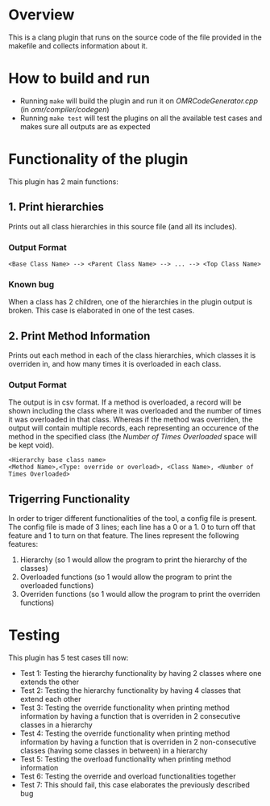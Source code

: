 # Overview
This is a clang plugin that runs on the source code of the file provided in the makefile and collects information about it.

# How to build and run
* Running `make` will build the plugin and run it on _OMRCodeGenerator.cpp_ (in _omr/compiler/codegen_)
* Running `make test` will test the plugins on all the available test cases and makes sure all outputs are as expected

# Functionality of the plugin
This plugin has 2 main functions:
## 1. Print hierarchies
Prints out all class hierarchies in this source file (and all its includes).
### Output Format
`<Base Class Name> --> <Parent Class Name> --> ... --> <Top Class Name>`
### Known bug
When a class has 2 children, one of the hierarchies in the plugin output is broken. This case is elaborated in one of the test cases.

## 2. Print Method Information
Prints out each method in each of the class hierarchies, which classes it is overriden in, and how many times it is overloaded in each class.
### Output Format
The output is in csv format. If a method is overloaded, a record will be shown including the class where it was overloaded and the number of times it was overloaded in that class. Whereas if the method was overriden, the output will contain multiple records, each representing an occurence of the method in the specified class (the _Number of Times Overloaded_ space will be kept void).
```
<Hierarchy base class name>
<Method Name>,<Type: override or overload>, <Class Name>, <Number of Times Overloaded>
```
## Trigerring Functionality
In order to triger different functionalities of the tool, a config file is present. The config file is made of 3 lines; each line has a 0 or a 1. 0 to turn off that feature and 1 to turn on that feature. The lines represent the following features:
1. Hierarchy (so 1 would allow the program to print the hierarchy of the classes)
2. Overloaded functions (so 1 would allow the program to print the overloaded functions)
3. Overriden functions (so 1 would allow the program to print the overriden functions)

# Testing
This plugin has 5 test cases till now:
* Test 1: Testing the hierarchy functionality by having 2 classes where one extends the other
* Test 2: Testing the hierarchy functionality by having 4 classes that extend each other
* Test 3: Testing the override functionality when printing method information by having a function that is overriden in 2 consecutive classes in a hierarchy
* Test 4: Testing the override functionality when printing method information by having a function that is overriden in 2 non-consecutive classes (having some classes in between) in a hierarchy
* Test 5: Testing the overload functionality when printing method information
* Test 6: Testing the override and overload functionalities together
* Test 7: This should fail, this case elaborates the previously described bug


